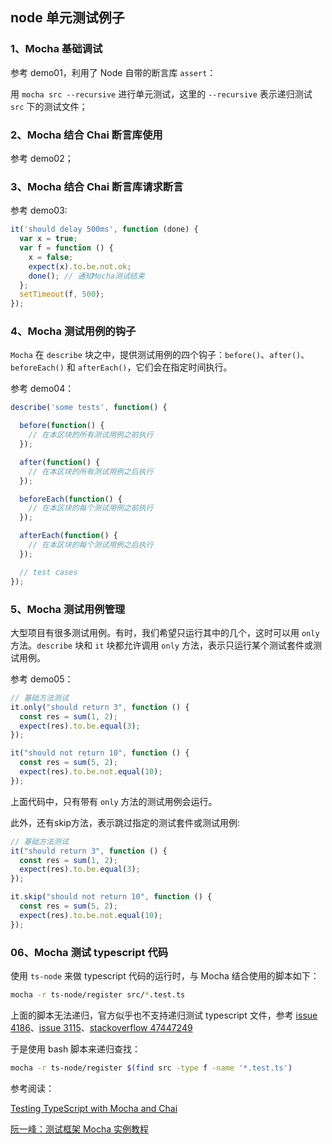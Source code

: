 ## node 单元测试例子

### 1、Mocha 基础调试

参考 demo01，利用了 Node 自带的断言库 `assert`：

用 `mocha src --recursive` 进行单元测试，这里的 `--recursive` 表示递归测试 `src` 下的测试文件；

### 2、Mocha 结合 Chai 断言库使用

参考 demo02；

### 3、Mocha 结合 Chai 断言库请求断言

参考 demo03:

```js
it('should delay 500ms', function (done) {
  var x = true;
  var f = function () {
    x = false;
    expect(x).to.be.not.ok;
    done(); // 通知Mocha测试结束
  };
  setTimeout(f, 500);
});
```

### 4、Mocha 测试用例的钩子

`Mocha` 在 `describe` 块之中，提供测试用例的四个钩子：`before()`、`after()`、`beforeEach()` 和 `afterEach()`，它们会在指定时间执行。

参考 demo04：

```js
describe('some tests', function() {

  before(function() {
    // 在本区块的所有测试用例之前执行
  });

  after(function() {
    // 在本区块的所有测试用例之后执行
  });

  beforeEach(function() {
    // 在本区块的每个测试用例之前执行
  });

  afterEach(function() {
    // 在本区块的每个测试用例之后执行
  });

  // test cases
});
```

### 5、Mocha 测试用例管理

大型项目有很多测试用例。有时，我们希望只运行其中的几个，这时可以用 `only` 方法。`describe` 块和 `it` 块都允许调用 `only` 方法，表示只运行某个测试套件或测试用例。

参考 demo05：

```js
// 基础方法测试
it.only("should return 3", function () {
  const res = sum(1, 2);
  expect(res).to.be.equal(3);
});

it("should not return 10", function () {
  const res = sum(5, 2);
  expect(res).to.be.not.equal(10);
});
```

上面代码中，只有带有 `only` 方法的测试用例会运行。

此外，还有skip方法，表示跳过指定的测试套件或测试用例:

```js
// 基础方法测试
it("should return 3", function () {
  const res = sum(1, 2);
  expect(res).to.be.equal(3);
});

it.skip("should not return 10", function () {
  const res = sum(5, 2);
  expect(res).to.be.not.equal(10);
});
```

### 06、Mocha 测试 typescript 代码

使用 `ts-node` 来做 typescript 代码的运行时，与 Mocha 结合使用的脚本如下：

```bash
mocha -r ts-node/register src/*.test.ts
```

上面的脚本无法递归，官方似乎也不支持递归测试 typescript 文件，参考 [issue 4186](https://github.com/mochajs/mocha/issues/4186)、[issue 3115](https://github.com/mochajs/mocha/issues/3115)、[stackoverflow 47447249](https://stackoverflow.com/questions/47447249/mocha-typescript-and-recursively-loading)

于是使用 bash 脚本来递归查找：

```bash
mocha -r ts-node/register $(find src -type f -name '*.test.ts')
```

参考阅读：

[Testing TypeScript with Mocha and Chai](https://dev.to/daniel_werner/testing-typescript-with-mocha-and-chai-5cl8)

[阮一峰：测试框架 Mocha 实例教程](http://www.ruanyifeng.com/blog/2015/12/a-mocha-tutorial-of-examples.html)